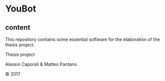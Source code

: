 # YouBot

## content

This repository contains some essential software for the elaboration of the thesis project.

Thesis project

Alessio Caporali & Matteo Pantano

 © 2017
